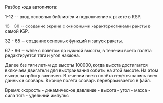 Разбор кода автопилота:

1-12 -- ввод основных библиотек и подключение к ракете в KSP.

13 - 30 -- создание экрана с основными характеристиками ракеты в самой KSP.

32 - 65 -- создание основных функций и запуск ракеты.

67 - 96 -- while с полётом до нужной высоты, в течении всего полёта редактируется тяга и угол наклона.

Далее без тяги летим до высоты 100000, когда высота достигается включаем двигатели для выстраивания орбиты на этой высоте. 
На этом выход на орбиту закончен. В течении всего полёта ведётся запись всех данных и словарь. 
В конце полёта словарь перебрасывается в файл.

Время: скорость - динамическое давление - высота - угол - масса - сила тяга - удельный импульс 
